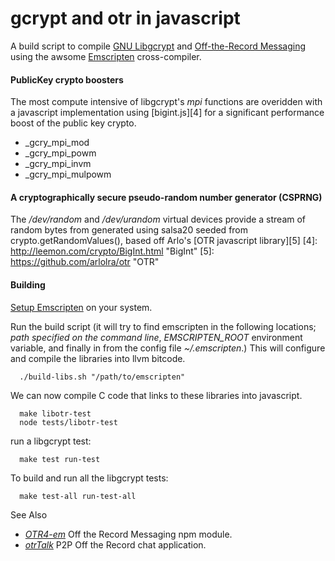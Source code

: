 gcrypt and otr in javascript
===================================================

A build script to compile [GNU Libgcrypt][1] and [Off-the-Record Messaging][2] using the awsome [Emscripten][3] cross-compiler.

[1]: http://www.gnu.org/software/libgcrypt/ "gcrypt"
[2]: http://www.cypherpunks.ca/otr/ "OTR"
[3]: http://emscripten.org "Emscripten"


#### PublicKey crypto boosters

The most compute intensive of libgcrypt's *mpi* functions are overidden with a javascript implementation using [bigint.js][4] for a significant performance boost of the public key crypto.
*   _gcry_mpi_mod
*   _gcry_mpi_powm
*   _gcry_mpi_invm
*   _gcry_mpi_mulpowm

#### A cryptographically secure pseudo-random number generator (CSPRNG)

The */dev/random* and */dev/urandom* virtual devices provide a stream of random bytes from generated using salsa20 seeded from crypto.getRandomValues(), based off Arlo's [OTR javascript library][5]
[4]: http://leemon.com/crypto/BigInt.html "BigInt"
[5]: https://github.com/arlolra/otr "OTR"

#### Building
[Setup Emscripten](https://github.com/kripken/emscripten/wiki/Tutorial) on your system. 

Run the build script (it will try to find emscripten in the following locations; *path specified on the command line*, *EMSCRIPTEN_ROOT* environment variable, and finally in from the config file *~/.emscripten*.)
This will configure and compile the libraries into llvm bitcode.

      ./build-libs.sh "/path/to/emscripten"

We can now compile C code that links to these libraries into javascript.

      make libotr-test
      node tests/libotr-test

run a libgcrypt test:
   
      make test run-test

To build and run all the libgcrypt tests:

      make test-all run-test-all

See Also

- *[OTR4-em][7]* Off the Record Messaging npm module.
- *[otrTalk][8]* P2P Off the Record chat application.

[7]: https://github.com/mnaamani/otr4-em
[8]: https://github.com/mnaamani/node-otr-talk

